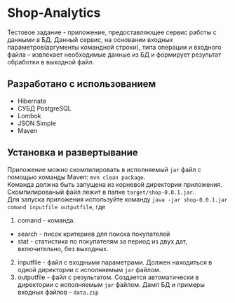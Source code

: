 # Shop-Analytics
Тестовое задание - приложение, предоставляющее сервис работы с данными в БД. Данный сервис, на
основании входных параметров(аргументы командной строки), типа операции и входного файла – извлекает
необходимые данные из БД и формирует результат обработки в выходной файл. 
## Разработано с использованием
* Hibernate
* СУБД PostgreSQL
* Lombok
* JSON Simple
* Maven
## Установка и развертывание
Приложение можно скомпилировать в исполняемый `jar` файл с помощью команды Maven:
`mvn clean package`.</br>
Команда должна быть запущена из корневой директории приложения. Скомпилированый файл лежит в папке `target/shop-0.0.1.jar`.
</br>
Для запуска приложения используйте команду `java -jar shop-0.0.1.jar comand inputfile outputfile`, где
1. comand - команда. 
  * search - писок критериев для поиска покупателей
  * stat - статистика по покупателям за период из двух дат, включительно, без выходных.
2. inputfile - файл с входными параметрами. Должен находиться в одной директории с исполняемым `jar` файлом.
3. outputfile - файл с результатом. Создается автоматически в директории с исполняемым `jar` файлом.
Дамп БД и примеры входных файлов - `data.zip` 
